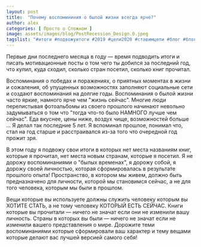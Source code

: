 ```yaml
---
layout: post
title:  "Почему воспомининия о былой жизни всегда ярче?"
author: alex
categories: [ Просто о Сложном ]
image: assets/images/blog/PostRecession_Design.0.jpeg
tagslist: "#итоги #подвожуитоги #2019 #цели2020 #ставимцели #блог #блоггер #goals #goals2020 #blog #blogger"
---
```


Первые дни последнего месяца в году — время подводить итоги и писать мотивационные посты о том чего ты добился за последний год, что купил, куда сходил, сколько стран посетил, сколько книг прочитал.

Воспоминания о победах и поражениях, о приятных моментах в жизни и сожаления, об упущенных возможностях заполняют социальные сети и создают воспоминания на долгие годы. Воспоминания о былой жизни часто яркие, намного ярче чем "жизнь сейчас". Многие люди перелистывая фотоальбомы из своего прошлого начинают невольно задумываться о том что "тогда что-то было НАМНОГО лучше чем сейчас". Еда вкуснее, цены ниже, воздух чище, возможностей больше ... Я делал так последние 5 лет. Я вспоминал прошлое, понимал что, стал на год старше и расстраивался из-за того что очередной год прожит зря.

В этом году я подвожу свои итоги в которых нет места названиям книг, которые я прочитал, нет места новым странам, которые я посетил. Я не дорожу воспоминаниями о "былых временах", я дорожу собой, я дорожу своей личностью, которая сформировалась в результате прошлого опыта! Пространство, в котором мы живем, должно быть предназначено для личности, которой мы становимся сейчас, а не для того человека, которым мы были в прошлом.

Вещи которые вы используете должны служить человеку которым вы ХОТИТЕ СТАТЬ, а не тому человеку КОТОРЫЙ ЕСТЬ СЕЙЧАС. Книги которые вы прочитали — ничего не значат если они не изменили вашу личность. Страны в которых вы были — ничего не значат если не изменили вашего представления о мире. Дорожите теми воспоминаниями которые сформировали ваш характер и тему вещами которые делают вас лучшей версией самого себя!


